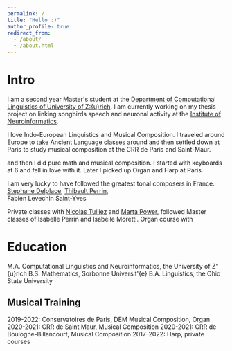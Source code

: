 ```yaml
---
permalink: /
title: "Hello :)"
author_profile: true
redirect_from: 
  - /about/
  - /about.html
---
```


Intro
=====
I am a second year Master's student at the [Department of Computational Linguistics of University of Z\:{u}rich](https://www.cl.uzh.ch/en.html). I am currently working on my thesis project on linking songbirds speech and neuronal activity at the [Institute of Neuroinformatics](https://www.ini.uzh.ch/en.html).

I love Indo-European Linguistics and Musical Composition. I traveled around Europe to take Ancient Language classes around and then settled down at Paris to study musical composition at the CRR de Paris and Saint-Maur.

and then I did pure math and musical composition. I started with keyboards at 6 and fell in love with it. Later I picked up Organ and Harp at Paris.

I am very lucky to have followed the greatest tonal composers in France. 
[Stephane Delplace](https://www.stephanedelplace.com/), 
[Thibault Perrin](https://www.felicienbrut.com/en/directories/associated-composers/en-associate-composer-thibault-perrine/),  
Fabien
Levechin
Saint-Yves

Private classes with [Nicolas Tulliez](https://nicolastulliez.com/) and [Marta Power](https://martapower.com/), followed Master classes of Isabelle Perrin and Isabelle Moretti.
Organ course with



Education
=====
M.A. Computational Linguistics and Neuroinformatics, the University of Z\"{u}rich
B.S. Mathematics, Sorbonne Universit\'{e}
B.A. Linguistics, the Ohio State University

Musical Training
-----
2019-2022: Conservatoires de Paris, DEM Musical Composition, Organ
2020-2021: CRR de Saint Maur, Musical Composition
2020-2021: CRR de Boulogne-Billancourt, Musical Composition
2017-2022: Harp, private courses
